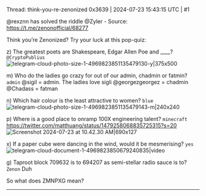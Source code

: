 Thread: think-you-re-zenonized
0x3639 | 2024-07-23 15:43:15 UTC | #1

@rexznn has solved the riddle @Zyler  - Source: https://t.me/zenonofficial/68277

Think you’re Zenonized? Try your luck at this pop-quiz:

z) The greatest poets are Shakespeare, Edgar Allen Poe and ____? `@CryptoPublius`
![telegram-cloud-photo-size-1-4969823851135479130-y|375x500](upload://lIAZFMTAIqnKhjC5q8S7ZgdLpZb.jpeg)

m) Who do the ladies go crazy for out of our admin, chadmin or fatmin? `admin`
@sigil = admin.  The ladies love sigli
@georgezgeorgez = chadmin
@Chadass = fatman

n) Which hair colour is the least attractive to women? `blue`
![telegram-cloud-photo-size-1-4969823851135479143-m|240x240](upload://iP9K61Ko1KVvir1hYzXeFu9enEj.jpeg)

p) Where is a good place to onramp 100X engineering talent? `minecraft`
https://twitter.com/matthuang/status/1479258068835725315?s=20
![Screenshot 2024-07-23 at 10.42.30 AM|690x127](upload://l3PqlGRqADmsRcnT51k3PO4Kahb.png)


x) If a paper cube were dancing in the wind, would it be mesmerising? `yes`
![telegram-cloud-document-1-4969823850679240835|video](upload://ciJJCmGkunBX921pxDRWebLC7hW.mov)

g) Taproot block 709632 is to 694207 as semi-stellar radio sauce is to? `Zenon`
Duh

So what does ZMNPXG mean?

-------------------------

